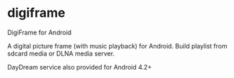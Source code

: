 digiframe
=========

DigiFrame for Android

A digital picture frame (with music playback) for Android. Build playlist from sdcard media or DLNA media server.

DayDream service also provided for Android 4.2+

